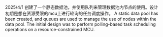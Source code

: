 2025/4/1
创建了一个静态数据池，并使用队列来管理数据池内节点的使用。设计初期是想在资源受限的mcu上进行轮询的任务调度操作。
A static data pool has been created, and queues are used to manage the use of nodes within the data pool. The initial design was to perform polling-based task scheduling operations on a resource-constrained MCU.

